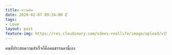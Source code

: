 ```yaml
---
title: ความคิด
date: 2020-02-07 09:34:00 Z
tags:
- Love
layout: post
feature-img: https://res.cloudinary.com/sdees-reallife/image/upload/v1555658919/sample_feature_img.png
---
```


คนที่ประสบความสำเร็จก็คือคนธรรมดานี่เอง

<i class="fa fa-child" style="color:plum"></i>
